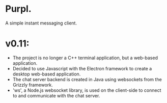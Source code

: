 # Purpl.
A simple instant messaging client.

# v0.11:
 - The project is no longer a C++ terminal application, but a web-based application.
 - Decided to use Javascript with the Electron framework to create a desktop web-based application.
 - The chat server backend is created in Java using websockets from the Grizzly framework. 
 - 'ws', a Node.js websocket library, is used on the client-side to connect to and communicate with the chat server.
